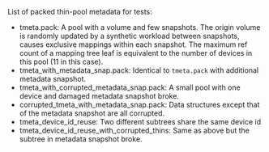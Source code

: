 List of packed thin-pool metadata for tests:

* tmeta.pack: A pool with a volume and few snapshots. The origin volume is
  randomly updated by a synthetic workload between snapshots, causes exclusive
  mappings within each snapshot. The maximum ref count of a mapping tree leaf
  is equivalent to the number of devices in this pool (11 in this case).
* tmeta_with_metadata_snap.pack: Identical to `tmeta.pack` with additional
  metadata snapshot.
* tmeta_with_corrupted_metadata_snap.pack: A small pool with one device and damaged
  metadata snapshot broke.
* corrupted_tmeta_with_metadata_snap.pack: Data structures except that of the
  metadata snapshot are all corrupted.
* tmeta_device_id_reuse: Two different subtrees share the same device id
* tmeta_device_id_reuse_with_corrupted_thins: Same as above but the subtree in
  metadata snapshot broke.
